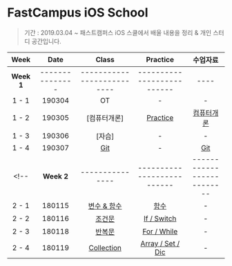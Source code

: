 # FastCampus iOS School
> 기간 : 2019.03.04 ~
> 패스트캠퍼스 iOS 스쿨에서 배울 내용을 정리 & 개인 스터디 공간입니다.

| Week | Date | Class | Practice | 수업자료 | 
| :---: | :---: | :---: | :---: | :---: |
| **Week 1** | --------------- | -------------------------- | -------------------------- | ---- | 
| 1 - 1 | 190304 | OT | - | - |
| 1 - 2 | 190305 | [컴퓨터개론] | [Practice](https://github.com/92pino/IOS_pino/blob/master/Practice/20180305_nBase.md) | [컴퓨터개론](https://github.com/92pino/IOS_pino/blob/master/%EC%88%98%EC%97%85%EC%9E%90%EB%A3%8C/20180305/%EC%BB%B4%ED%93%A8%ED%84%B0%20%EA%B0%9C%EB%A1%A0.pdf) |
| 1 - 3 | 190306 | [자습] | - | - |
| 1 - 4 | 190307 | [Git](https://github.com/starfg/ParkSungEun_iOS_School6/blob/master/Class/180111/180111.md) | - | [Git](https://github.com/92pino/IOS_pino/tree/master/%EC%88%98%EC%97%85%EC%9E%90%EB%A3%8C/20190307%20-%20Git) |
<!--| **Week 2** | --------------- | -------------------------- | -------------------------- | ---- |
| 2 - 1 | 180115 | [변수 & 함수](https://github.com/starfg/ParkSungEun_iOS_School6/blob/master/Class/180115/180115.md) | [함수](https://github.com/starfg/ParkSungEun_iOS_School6/blob/master/Practice/180115%20Function) | - |
| 2 - 2 | 180116 | [조건문](https://github.com/starfg/ParkSungEun_iOS_School6/blob/master/Class/180116/180116.md) | [If / Switch](https://github.com/starfg/ParkSungEun_iOS_School6/blob/master/Practice/180116%20If:Switch) | - |
| 2 - 3 | 180118 | [반복문](https://github.com/starfg/ParkSungEun_iOS_School6/blob/master/Class/180118/180118.md) | [For / While](https://github.com/starfg/ParkSungEun_iOS_School6/blob/master/Practice/180118%20While:For) | - |
| 2 - 4 | 180119 | [Collection](https://github.com/starfg/ParkSungEun_iOS_School6/blob/master/Class/180119/180119.md) | [Array / Set / Dic](https://github.com/starfg/ParkSungEun_iOS_School6/blob/master/Practice/180119%20Collection/180119.playground/Pages/) | - | -->
